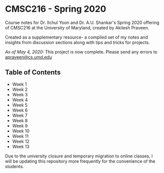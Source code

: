 # CMSC216 - Spring 2020

Course notes for Dr. Ilchul Yoon and Dr. A.U. Shankar's Spring 2020 offering of CMSC216 at the University of Maryland, created by Akilesh Praveen.

Created as a supplementary resource- a compiled set of my notes and insights from discussion sections along with tips and tricks for projects.

*As of May 4, 2020:* This project is now complete.
Please send any errors to apraveen@cs.umd.edu

## Table of Contents
* Week 1
* Week 2
* Week 3
* Week 4
* Week 5
* Week 6
* Week 7
* Week 8
* Week 9
* Week 10
* Week 11
* Week 12
* Week 13

Due to the university closure and temporary migration to online classes, I will be updating this repository more frequently for the convenience of the students.
